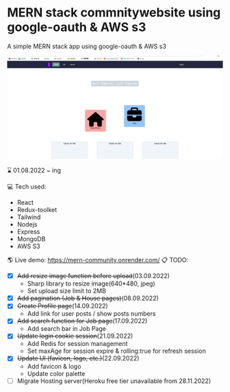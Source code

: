<!-- prettier-ignore-start -->

# MERN stack commnitywebsite using google-oauth & AWS s3

A simple MERN stack app using google-oauth & AWS s3

![Communitywebsite MERN stack using AWS s3](client/public/mern-community.gif)

⌛️ 01.08.2022 ~ ing

💻 Tech used:

- React
- Redux-toolket
- Tailwind
- Nodejs
- Express
- MongoDB
- AWS S3

🌎 Live demo: https://mern-community.onrender.com/
📋 TODO:

- [x] ~~Add resize image function before upload~~(03.09.2022)
  - Sharp library to resize image(640\*480, jpeg)
  - Set upload size limit to 2MB
- [x] ~~Add pagination (Job & House pages)~~(08.09.2022)
- [x] ~~Create Profile page~~(14.09.2022)
  - Add link for user posts / show posts numbers
- [x] ~~Add search function for Job page~~(17.09.2022)
  - Add search bar in Job Page
- [x] ~~Update login cookie session~~(21.09.2022)
  - Add Redis for session management
  - Set maxAge for session expire & rolling:true for refresh session
- [x] ~~Update UI (favicon, logo, etc.)~~(22.09.2022)
  - Add favicon & logo
  - Update color palette
- [ ] Migrate Hosting server(Heroku free tier unavailable from 28.11.2022)
<!-- prettier-ignore-end -->
